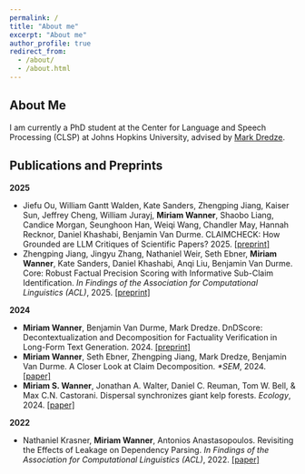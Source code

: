 ```yaml
---
permalink: /
title: "About me"
excerpt: "About me"
author_profile: true
redirect_from: 
  - /about/
  - /about.html
---
```


About Me
---
I am currently a PhD student at the Center for Language and Speech Processing (CLSP) at Johns Hopkins University, advised by [Mark Dredze](https://www.cs.jhu.edu/~mdredze/).

Publications and Preprints
---
**2025**
- Jiefu Ou, William Gantt Walden, Kate Sanders, Zhengping Jiang, Kaiser Sun, Jeffrey Cheng, William Jurayj, **Miriam Wanner**, Shaobo Liang, Candice Morgan, Seunghoon Han, Weiqi Wang, Chandler May, Hannah Recknor, Daniel Khashabi, Benjamin Van Durme. CLAIMCHECK: How Grounded are LLM Critiques of Scientific Papers? 2025. [[preprint]](https://arxiv.org/abs/2503.21717)
- Zhengping Jiang, Jingyu Zhang, Nathaniel Weir, Seth Ebner, **Miriam Wanner**, Kate Sanders, Daniel Khashabi, Anqi Liu, Benjamin Van Durme. Core: Robust Factual Precision Scoring with Informative Sub-Claim Identification. *In Findings of the Association for Computational Linguistics (ACL)*, 2025. [[preprint]](https://arxiv.org/pdf/2407.03572)

**2024**
- **Miriam Wanner**, Benjamin Van Durme, Mark Dredze. DnDScore: Decontextualization and Decomposition for Factuality Verification in Long-Form Text Generation. 2024. [[preprint]](https://arxiv.org/abs/2412.13175)
- **Miriam Wanner**, Seth Ebner, Zhengping Jiang, Mark Dredze, Benjamin Van Durme. A Closer Look at Claim Decomposition. *\*SEM*, 2024. [[paper]](https://arxiv.org/abs/2403.11903)
- **Miriam S. Wanner**, Jonathan A. Walter, Daniel C. Reuman, Tom W. Bell, & Max C.N. Castorani. Dispersal synchronizes giant kelp forests. *Ecology*, 2024. [[paper]](https://esajournals.onlinelibrary.wiley.com/doi/10.1002/ecy.4270)

**2022**
- Nathaniel Krasner, **Miriam Wanner**, Antonios Anastasopoulos. Revisiting the Effects of Leakage on Dependency Parsing. *In Findings of the Association for Computational Linguistics (ACL)*, 2022. [[paper]](https://aclanthology.org/2022.findings-acl.230/)

<!--

<script type="text/javascript" id="mapmyvisitors" src="//mapmyvisitors.com/map.js?d=g4BNWQWy3bHlnME15wUD9mQD3OXPW-m0iqPCg88Kcxw&cl=ffffff&w=a"></script>

title
======
more

list
======
1. Register a GitHub account if you don't have one and confirm your e-mail (required!)
1. Fork [this repository](https://github.com/academicpages/academicpages.github.io) by clicking the "fork" button in the top right. 
1. Go to the repository's settings (rightmost item in the tabs that start with "Code", should be below "Unwatch"). Rename the repository "[your GitHub username].github.io", which will also be your website's URL.
1. Set site-wide configuration and create content & metadata (see below -- also see [this set of diffs](http://archive.is/3TPas) showing what files were changed to set up [an example site](https://getorg-testacct.github.io) for a user with the username "getorg-testacct")
1. Upload any files (like PDFs, .zip files, etc.) to the files/ directory. They will appear at https://[your GitHub username].github.io/files/example.pdf.  
1. Check status by going to the repository settings, in the "GitHub pages" section

sub title
------
more

example for linking
------
For site content, there is one markdown file for each type of content, which are stored in directories like _publications, _talks, _posts, _teaching, or _pages. For example, each talk is a markdown file in the [_talks directory](https://github.com/academicpages/academicpages.github.io/tree/master/_talks). At the top of each markdown file is structured data in YAML about the talk, which the theme will parse to do lots of cool stuff. The same structured data about a talk is used to generate the list of talks on the [Talks page](https://academicpages.github.io/talks), each [individual page](https://academicpages.github.io/talks/2012-03-01-talk-1) for specific talks, the talks section for the [CV page](https://academicpages.github.io/cv), and the [map of places you've given a talk](https://academicpages.github.io/talkmap.html) (if you run this [python file](https://github.com/academicpages/academicpages.github.io/blob/master/talkmap.py) or [Jupyter notebook](https://github.com/academicpages/academicpages.github.io/blob/master/talkmap.ipynb), which creates the HTML for the map based on the contents of the _talks directory).

**boldface**

??

Example: editing a markdown file for a talk
![Editing a markdown file for a talk](/images/editing-talk.png)

-->
